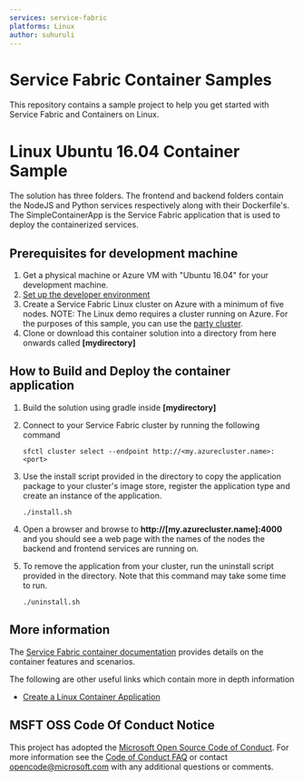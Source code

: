 ```yaml
---
services: service-fabric
platforms: Linux
author: suhuruli
---
```


# Service Fabric Container Samples
This repository contains a sample project to help you get started with Service Fabric and Containers on Linux.

# Linux Ubuntu 16.04 Container Sample
The solution has three folders. The frontend and backend folders contain the NodeJS and Python services respectively along with their Dockerfile's. The SimpleContainerApp is the Service Fabric application that is used to deploy the containerized services.  

## Prerequisites for development machine
1. Get a physical machine or Azure VM with "Ubuntu 16.04" for your development machine. 
2. [Set up the developer environment](https://docs.microsoft.com/en-us/azure/service-fabric/service-fabric-get-started-linux) 
3. Create a Service Fabric Linux cluster on Azure with a minimum of five nodes. 
    NOTE: The Linux demo requires a cluster running on Azure. For the purposes of this sample, you can use the [party cluster](https://try.servicefabric.azure.com/).
4. Clone or download this container solution into a directory from here onwards called **[mydirectory]**

## How to Build and Deploy the container application
1. Build the solution using gradle inside **[mydirectory]**
2. Connect to your Service Fabric cluster by running the following command

    ```sfctl cluster select --endpoint http://<my.azurecluster.name>:<port>```
3. Use the install script provided in the directory to copy the application package to your cluster's image store, register the application type and create an instance of the application. 

    ```./install.sh```
4. Open a browser and browse to **http://[my.azurecluster.name]:4000** and you should see a web page with the names of the nodes the backend and frontend services are running on. 
5. To remove the application from your cluster, run the uninstall script provided in the directory. Note that this command may take some time to run. 

    ```./uninstall.sh```

## More information
The [Service Fabric container documentation](https://docs.microsoft.com/en-us/azure/service-fabric/service-fabric-linux-overview) provides details on the container features and scenarios.

The following are other useful links which contain more in depth information
- [Create a Linux Container Application](https://docs.microsoft.com/en-us/azure/service-fabric/service-fabric-get-started-containers-linux)

## MSFT OSS Code Of Conduct Notice
This project has adopted the [Microsoft Open Source Code of Conduct](https://opensource.microsoft.com/codeofconduct/). For more information see the [Code of Conduct FAQ](https://opensource.microsoft.com/codeofconduct/faq/) or contact [opencode@microsoft.com](mailto:opencode@microsoft.com) with any additional questions or comments.

<!-- Links -->

[service-fabric-docs]: http://aka.ms/servicefabricdocs
[service-fabric-containers-overview]: https://docs.microsoft.com/en-us/azure/service-fabric/service-fabric-containers-overview/
[service-fabric-samples]: http://aka.ms/servicefabricsamples
